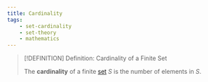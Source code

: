 ```yaml
---
title: Cardinality
tags:
    - set-cardinality
    - set-theory
    - mathematics
---
```


>[!DEFINITION] Definition: Cardinality of a Finite Set
>
>The **cardinality** of a finite [set](../Sets.md) $S$ is the number of elements in $S$.
>